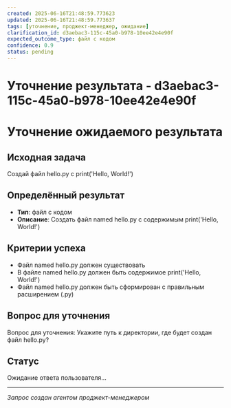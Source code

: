 ```yaml
---
created: 2025-06-16T21:48:59.773623
updated: 2025-06-16T21:48:59.773637
tags: [уточнение, проджект-менеджер, ожидание]
clarification_id: d3aebac3-115c-45a0-b978-10ee42e4e90f
expected_outcome_type: файл с кодом
confidence: 0.9
status: pending
---
```


# Уточнение результата - d3aebac3-115c-45a0-b978-10ee42e4e90f

# Уточнение ожидаемого результата

## Исходная задача
Создай файл hello.py с print('Hello, World!')

## Определённый результат
- **Тип**: файл с кодом
- **Описание**: Создать файл named hello.py с содержимым print('Hello, World!')

## Критерии успеха
- Файл named hello.py должен существовать
- В файле named hello.py должен быть содержимое print('Hello, World!')
- Файл named hello.py должен быть сформирован с правильным расширением (.py)

## Вопрос для уточнения
Вопрос для уточнения: Укажите путь к директории, где будет создан файл hello.py?

## Статус
Ожидание ответа пользователя...

---
*Запрос создан агентом проджект-менеджером*
